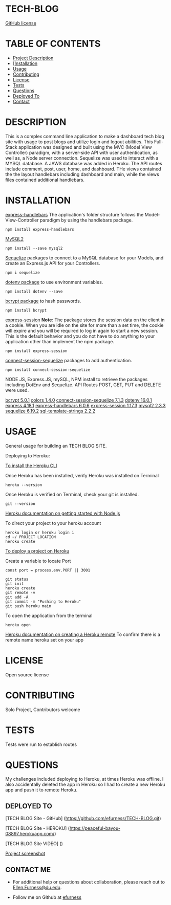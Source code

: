 # TECH-BLOG


[GitHub license](https://img.shields.io/badge/license-undefined-blue.svg)

# TABLE OF CONTENTS 

  - [Project Description](#project-description)
  - [[Installation](#installation)
  - [Usage](#usage)
  - [Contributing](#contributing)
  - [License](#license)
  - [Tests](#tests)
  - [Questions](#questions)
  - [Deployed To ](#deployed-to)
  - [Contact](#contact-me)


# DESCRIPTION 

This is a complex command line application to make a dashboard tech blog site with usage to post blogs and utilize login and logout abilities.  This Full-Stack application was designed and built using the MVC (Model View Controller) paradigm, with a server-side API with user authentication, as well as, a Node server connection.  Sequelize was used to interact with a MYSQL database.  A JAWS database was added in Heroku. The API routes include comment, post, user, home, and dashboard.  THe views contained the the layout handlebars including dashboard and main, while the views files contained additional handlebars.  

# INSTALLATION 

[express-handlebars](https://www.npmjs.com/package/express-handlebars) The application's folder structure follows the Model-View-Controller paradigm by using the handlebars package.

```
npm install express-handlebars
```

[MySQL2](https://www.npmjs.com/package/mysql2)

```
npm install --save mysql2
```

[Sequelize](https://www.npmjs.com/package/sequelize) packages to connect to a MySQL database for your Models, and create an Express.js API for your Controllers.

```
npm i sequelize
```

[dotenv package](https://www.npmjs.com/package/dotenv) to use environment variables.

```
npm install dotenv --save
```

[bcrypt package](https://www.npmjs.com/package/bcrypt) to hash passwords.

```
npm install bcrypt
```

[express-session](https://www.npmjs.com/package/express-session) **Note**: The package stores the
session data on the client in a cookie. When you are idle on the site for more than a set time, the
cookie will expire and you will be required to log in again to start a new session. This is the
default behavior and you do not have to do anything to your application other than implement the npm
package.

```
npm install express-session
```

[connect-session-sequelize](https://www.npmjs.com/package/connect-session-sequelize) packages to add authentication.

```
npm install connect-session-sequelize
```

NODE JS, Express.JS, mySQL, NPM install to retrieve the packages including DotEnv and Sequelize.  API Routes POST, GET, PUT and DELETE were used. 

[bcrypt 5.0.1](https://www.npmjs.com/package/bcrypt)
[colors 1.4.0](https://www.npmjs.com/package/colors)
[connect-session-sequelize 7.1.3](https://www.npmjs.com/package/connect-session-sequelize)
[dotenv 16.0.1](https://www.npmjs.com/package/dotenv)
[express 4.18.1](https://expressjs.com/)
[express-handlebars 6.0.6](https://www.npmjs.com/package/express-handlebars)
[express-session 1.17.3](https://www.npmjs.com/package/express-session)
[mysql2 2.3.3](https://www.npmjs.com/package/mysql2)
[sequelize 6.19.2](https://sequelize.org/docs/v6/getting-started/)
[sql-template-strings 2.2.2](https://www.npmjs.com/package/sql-template-strings)

# USAGE 

General usage for building an TECH BLOG SITE.

Deploying to Heroku:

[To install the Heroku CLI](https://coding-boot-camp.github.io/full-stack/heroku/how-to-install-the-heroku-cli)

Once Heroku has been installed, verify Heroku was installed on Terminal

```
heroku --version
```

Once Heroku is verified on Terminal, check your git is installed.

```
git --version
```

[Heroku documentation on getting started with Node.js](https://devcenter.heroku.com/articles/getting-started-with-nodejs?singlepage=true)

To direct your project to your heroku account

```
heroku login or heroku login i
cd ~/ PROJECT LOCATION
heroku create
```

[To deploy a project on Heroku](https://coding-boot-camp.github.io/full-stack/heroku/heroku-deployment-guide)

Create a variable to locate Port

```
const port = process.env.PORT || 3001
```

```Terminal
git status
git init
heroku create
git remote -v
git add -A
git commit -m "Pushing to Heroku"
git push heroku main
```

To open the application from the terminal

```
heroku open
```

[Heroku documentation on creating a Heroku remote](https://devcenter.heroku.com/articles/git#creating-a-heroku-remote)
To confirm there is a remote name heroku set on your app
 
# LICENSE 

Open source license

# CONTRIBUTING 

Solo Project, Contributors welcome

# TESTS 

Tests were run to establish routes
 
# QUESTIONS 

My challenges included deploying to Heroku, at times Heroku was offline.  I also accidentally deleted the app in Heroku so I had to create a new Heroku app and push it to remote Heroku.  

## DEPLOYED TO

[TECH BLOG Site - GitHub] (https://github.com/efurness/TECH-BLOG.git)

[TECH BLOG Site - HEROKU] (https://peaceful-bayou-08897.herokuapp.com/)

[TECH BLOG Site VIDEO] () 
 

[Project screenshot](tech_blog_screenshot.png) 

## CONTACT ME

* For additional help or questions about collaboration, please reach out to Ellen.Furness@du.edu.

* Follow me on Github at [efurness](http://github.com/efurness)


